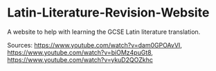 # Latin-Literature-Revision-Website
A website to help with learning the GCSE Latin literature translation.

Sources:
https://www.youtube.com/watch?v=dam0GPOAvVI, https://www.youtube.com/watch?v=biOMz4puGt8, https://www.youtube.com/watch?v=ykuD2QOZkhc
